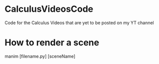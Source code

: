 # CalculusVideosCode
Code for the Calculus Videos that are yet to be posted on my YT channel

# How to render a scene
manim [filename.py] [sceneName]
